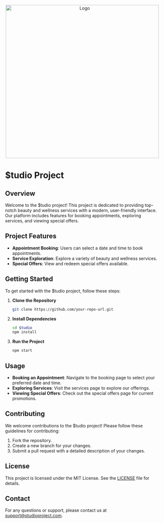 <p align="center">
  <img src="https://aa0fdbf07e3bcd9f2348-0554560afdd4c824bd8d3fdead8482c4.ssl.cf2.rackcdn.com/BusinessLogo/900x150/62388625_124155_$2019_07_30_03_18_54_1243.jpg" alt="Logo" width="500">
</p>


# $tudio Project
## Overview

Welcome to the $tudio project! This project is dedicated to providing top-notch beauty and wellness services with a modern, user-friendly interface. Our platform includes features for booking appointments, exploring services, and viewing special offers.

## Project Features

- **Appointment Booking**: Users can select a date and time to book appointments.
- **Service Exploration**: Explore a variety of beauty and wellness services.
- **Special Offers**: View and redeem special offers available.

## Getting Started

To get started with the $tudio project, follow these steps:

1. **Clone the Repository**

    ```bash
    git clone https://github.com/your-repo-url.git
    ```

2. **Install Dependencies**

    ```bash
    cd $tudio
    npm install
    ```

3. **Run the Project**

    ```bash
    npm start
    ```

## Usage

- **Booking an Appointment**: Navigate to the booking page to select your preferred date and time.
- **Exploring Services**: Visit the services page to explore our offerings.
- **Viewing Special Offers**: Check out the special offers page for current promotions.

## Contributing

We welcome contributions to the $tudio project! Please follow these guidelines for contributing:

1. Fork the repository.
2. Create a new branch for your changes.
3. Submit a pull request with a detailed description of your changes.

## License

This project is licensed under the MIT License. See the [LICENSE](LICENSE) file for details.

## Contact

For any questions or support, please contact us at [support@studioproject.com](mailto:support@studioproject.com).

